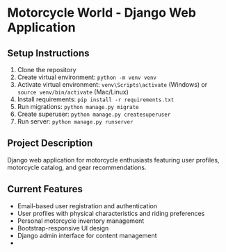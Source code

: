 # Motorcycle World - Django Web Application

## Setup Instructions
1. Clone the repository
2. Create virtual environment: `python -m venv venv`
3. Activate virtual environment: `venv\Scripts\activate` (Windows) or `source venv/bin/activate` (Mac/Linux)
4. Install requirements: `pip install -r requirements.txt`
5. Run migrations: `python manage.py migrate`
6. Create superuser: `python manage.py createsuperuser`
7. Run server: `python manage.py runserver`

## Project Description
Django web application for motorcycle enthusiasts featuring user profiles, motorcycle catalog, and gear recommendations.

## Current Features
- Email-based user registration and authentication
- User profiles with physical characteristics and riding preferences
- Personal motorcycle inventory management
- Bootstrap-responsive UI design
- Django admin interface for content management
- 